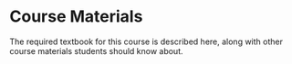 # Course Materials

The required textbook for this course is described here, along with
other course materials students should know about.

